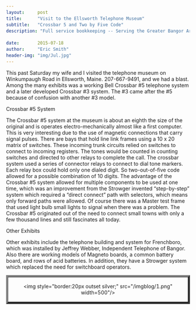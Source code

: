```yaml
---
layout:     post
title:      "Visit to the Ellsworth Telephone Museum"
subtitle:   "Crossbar 5 and Two by Five Code"
description: "Full service bookkeeping -- Serving the Greater Bangor Area"

date:       2015-07-18
author:     "Eric Smith"
header-img: "img/Jul.jpg"
---
```



This past Saturday my wife and I visited the telephone museum on Winkumpaugh Road in Ellsworth, Maine. 207-667-9491, and we had a blast.  Among the many exhibits was a working Bell Crossbar #5 telephone system and a later developed Crossbar #3 system.  The #3 came after the #5 because of confusion with another #3 model. 
<p>
Crossbar #5 System
<p> 
The Crossbar #5 system at the museum is about an eighth the size of the original and is operates electro-mechanically almost like a first computer.  This is very interesting due to the use of magnetic connections that carry signal pulses.  
There are bays that hold line link frames using a 10 x 20 matrix of switches.  These incoming trunk circuits relied on switches to connect to incoming registers.  The tones would be counted in counting switches and directed to other relays to complete the call.  The crossbar system used a series of connector relays to connect to dial tone markers.  Each relay box could hold only one dialed digit.  So two-out-of-five code allowed for a possible combination of 10 digits.  
The advantage of the Crossbar #5 system allowed for multiple components to be used at one time, which was an improvement from the Strowger invented “step-by-step” system which required a “direct connect” path with selectors, which means only forward paths were allowed.
Of course there was a Master test frame that used light bulb small lights to signal when there was a problem.  The Crossbar #5 originated out of the need to connect small towns with only a few thousand lines and still fascinates all today. 
<p>
Other Exhibits
<p>
Other exhibits include the telephone building and system for Frenchboro, which was installed by Jeffrey Webber, Independent Telephone of Bangor. Also there are working models of Magneto boards, a common battery board, and rows of acid batteries.  In addition, they have a Strowger system which replaced the need for switchboard operators.

<p><p align=middle>
<middle>

<table
{ 
margin-left: auto;
margin-right: auto;
}
align=middle align=center border=5><tr align=center align=middle><td align=center align=middle>

<img style="border:20px outset silver;" src="/imgblog/1.png" width=500"/>


</p></p></p></p></p>

